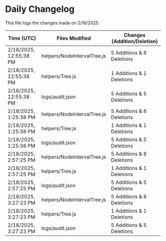 # Daily Changelog

This file logs the changes made on 2/18/2025.

| Time (UTC)             | Files Modified                    | Changes (Addition/Deletion) |
|------------------------|-----------------------------------|-----------------------------|
| 2/18/2025, 12:55:38 PM | helpers/NodeIntervalTree.js | 5 Additions & 8 Deletions |
| 2/18/2025, 12:55:38 PM | helpers/Tree.js | 1 Additions & 1 Deletions |
| 2/18/2025, 12:55:38 PM | logs/audit.json | 5 Additions & 5 Deletions |
| 2/18/2025, 1:25:38 PM | helpers/NodeIntervalTree.js | 5 Additions & 8 Deletions|
| 2/18/2025, 1:25:38 PM | helpers/Tree.js | 1 Additions & 1 Deletions|
| 2/18/2025, 1:25:38 PM | logs/audit.json | 5 Additions & 5 Deletions|
| 2/18/2025, 2:57:25 PM | helpers/NodeIntervalTree.js | 5 Additions & 8 Deletions|
| 2/18/2025, 2:57:25 PM | helpers/Tree.js | 1 Additions & 1 Deletions|
| 2/18/2025, 2:57:25 PM | logs/audit.json | 5 Additions & 5 Deletions|
| 2/18/2025, 3:27:23 PM | helpers/NodeIntervalTree.js | 5 Additions & 8 Deletions|
| 2/18/2025, 3:27:23 PM | helpers/Tree.js | 1 Additions & 1 Deletions|
| 2/18/2025, 3:27:23 PM | logs/audit.json | 5 Additions & 5 Deletions|
